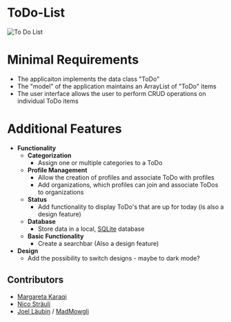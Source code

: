 # ToDo-List
![To Do List](https://images.unsplash.com/photo-1507925921958-8a62f3d1a50d?ixlib=rb-1.2.1&ixid=MnwxMjA3fDB8MHxwaG90by1wYWdlfHx8fGVufDB8fHx8&auto=format&fit=crop&w=1176&q=80)


# Minimal Requirements
- The applicaiton implements the data class "ToDo"
- The "model" of the application maintains an ArrayList of "ToDo" items
- The user interface allows the user to perform CRUD operations on individual ToDo items

# Additional Features
- **Functionality**
  - **Categorization**
    - Assign one or multiple categories to a ToDo
  - **Profile Management**
    - Allow the creation of profiles and associate ToDo with profiles
    - Add organizations, which profiles can join and associate ToDos to organizations
  - **Status**
    - Add functionality to display ToDo's that are up for today (is also a design feature)
  - **Database**
    - Store data in a local, [SQLite](https://www.sqlite.org/index.html) database
  - **Basic Functionality**
    - Create a searchbar (Also a design feature)
- **Design**
  - Add the possibility to switch designs - maybe to dark mode?

## Contributors
- [Margareta Karaqi](https://github.com/mkfhnw)
- [Nico Sträuli](https://github.com/nicSt12)
- [Joel Läubin](https://github.com/Joel-Laeubin) / [MadMowgli](https://github.com/MadMowgli/MadMowgli)
